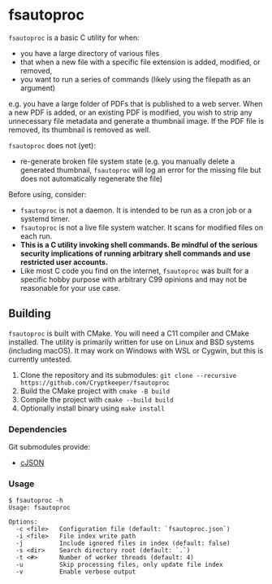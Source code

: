 # fsautoproc

`fsautoproc` is a basic C utility for when:

- you have a large directory of various files
- that when a new file with a specific file extension is added, modified, or removed,
- you want to run a series of commands (likely using the filepath as an argument)

e.g. you have a large folder of PDFs that is published to a web server. When a new PDF is added, or an existing PDF is modified, you wish to strip any unnecessary file metadata and generate a thumbnail image. If the PDF file is removed, its thumbnail is removed as well.

`fsautoproc` does not (yet):

- re-generate broken file system state (e.g. you manually delete a generated thumbnail, `fsautoproc` will log an error for the missing file but does not automatically regenerate the file)

Before using, consider:

- `fsautoproc` is not a daemon. It is intended to be run as a cron job or a systemd timer.
- `fsautoproc` is not a live file system watcher. It scans for modified files on each run.
- **This is a C utility invoking shell commands. Be mindful of the serious security implications of running arbitrary shell commands and use restricted user accounts.**
- Like most C code you find on the internet, `fsautoproc` was built for a specific hobby purpose with arbitrary C99 opinions and may not be reasonable for your use case.

## Building

`fsautoproc` is built with CMake. You will need a C11 compiler and CMake installed. The utility is primarily written for use on Linux and BSD systems (including macOS). It may work on Windows with WSL or Cygwin, but this is currently untested.

1. Clone the repository and its submodules: `git clone --recursive https://github.com/Cryptkeeper/fsautoproc`
2. Build the CMake project with `cmake -B build`
3. Compile the project with `cmake --build build`
4. Optionally install binary using `make install`

### Dependencies

Git submodules provide:

- [cJSON](https://github.com/DaveGamble/cJSON)

### Usage

```
$ fsautoproc -h
Usage: fsautoproc

Options:
  -c <file>   Configuration file (default: `fsautoproc.json`)
  -i <file>   File index write path
  -j          Include ignored files in index (default: false)
  -s <dir>    Search directory root (default: `.`)
  -t <#>      Number of worker threads (default: 4)
  -u          Skip processing files, only update file index
  -v          Enable verbose output
```
